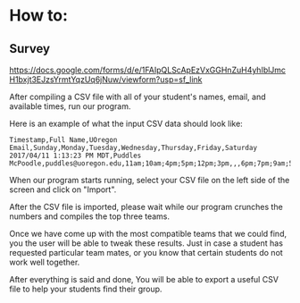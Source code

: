 # How to:

## Survey

https://docs.google.com/forms/d/e/1FAIpQLScApEzVxGGHnZuH4yhIblJmcH1bxjt3EJzsYrmtYqzUq6jNuw/viewform?usp=sf_link



After compiling a CSV file with all of your student's names, email, and available times, run our program.

Here is an example of what the input CSV data should look like:
```
Timestamp,Full Name,UOregon Email,Sunday,Monday,Tuesday,Wednesday,Thursday,Friday,Saturday
2017/04/11 1:13:23 PM MDT,Puddles McPoodle,puddles@uoregon.edu,11am;10am;4pm;5pm;12pm;3pm,,,6pm;7pm;9am;5pm,2pm;5pm;4pm;11am;9am;3pm;8pm;8am;10am;1pm,,10am;3pm;2pm;8am;11am
```
When our program starts running, select your CSV file on the left side of the screen and click on "Import".

After the CSV file is imported, please wait while our program crunches the numbers and compiles the top three teams.

Once we have come up with the most compatible teams that we could find, you the user will be able to tweak these results.
Just in case a student has requested particular team mates, or you know that certain students do not work well together.

After everything is said and done, You will be able to export a useful CSV file to help your students find their group.

